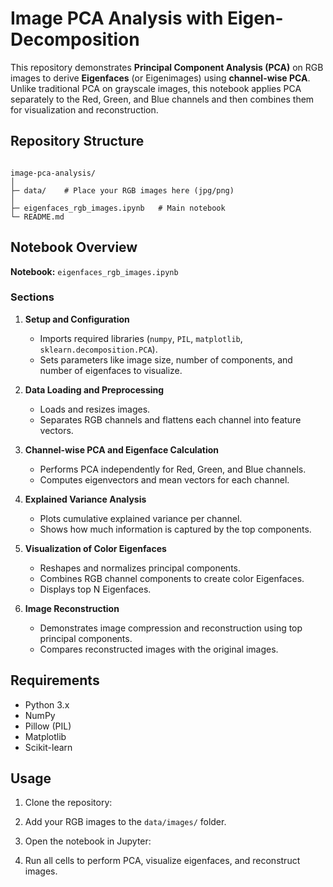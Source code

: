 # Image PCA Analysis with Eigen-Decomposition

This repository demonstrates **Principal Component Analysis (PCA)** on RGB images to derive **Eigenfaces** (or Eigenimages) using **channel-wise PCA**. Unlike traditional PCA on grayscale images, this notebook applies PCA separately to the Red, Green, and Blue channels and then combines them for visualization and reconstruction.

## Repository Structure

```

image-pca-analysis/
│
├─ data/    # Place your RGB images here (jpg/png)
│
├─ eigenfaces_rgb_images.ipynb   # Main notebook
└─ README.md

````

## Notebook Overview

**Notebook:** `eigenfaces_rgb_images.ipynb`

### Sections

1. **Setup and Configuration**
   - Imports required libraries (`numpy`, `PIL`, `matplotlib`, `sklearn.decomposition.PCA`).
   - Sets parameters like image size, number of components, and number of eigenfaces to visualize.

2. **Data Loading and Preprocessing**
   - Loads and resizes images.
   - Separates RGB channels and flattens each channel into feature vectors.

3. **Channel-wise PCA and Eigenface Calculation**
   - Performs PCA independently for Red, Green, and Blue channels.
   - Computes eigenvectors and mean vectors for each channel.

4. **Explained Variance Analysis**
   - Plots cumulative explained variance per channel.
   - Shows how much information is captured by the top components.

5. **Visualization of Color Eigenfaces**
   - Reshapes and normalizes principal components.
   - Combines RGB channel components to create color Eigenfaces.
   - Displays top N Eigenfaces.

6. **Image Reconstruction**
   - Demonstrates image compression and reconstruction using top principal components.
   - Compares reconstructed images with the original images.

## Requirements

- Python 3.x  
- NumPy  
- Pillow (PIL)  
- Matplotlib  
- Scikit-learn  


## Usage

1. Clone the repository:

2. Add your RGB images to the `data/images/` folder.

3. Open the notebook in Jupyter:

4. Run all cells to perform PCA, visualize eigenfaces, and reconstruct images.

